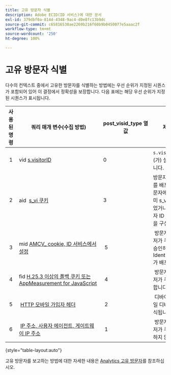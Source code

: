 ```yaml
---
title: 고유 방문자 식별
description: Adobe ECID(ID 서비스)에 대한 문서
exl-id: 379dbf0a-814d-4348-9ac4-d0e8fc13b9dc
source-git-commit: c65816530ae2269b216f60b9b0450077e5aaac2f
workflow-type: tm+mt
source-wordcount: '250'
ht-degree: 100%

---
```


# 고유 방문자 식별

다수의 컨텍스트 중에서 고유한 방문자를 식별하는 방법에는 우선 순위가 지정된 시퀀스가 포함되어 있어 이 결정에서 정확성을 보장합니다. 다음 표에는 해당 우선 순위가 지정된 시퀀스가 표시됩니다.

| 사용된 명령 | 쿼리 매개 변수(수집 방법) | post_visid_type 열 값 | 제공 시점 |
|---|---|---|---|
|  1  | vid [s.visitorID](https://experienceleague.adobe.com/docs/analytics/implementation/vars/config-vars/visitorid.html?lang=ko-KR)  | 0  | `s.visitorID`이(가) 설정되어 있습니다. |
|  2  | aid  [s_vi 쿠키](https://experienceleague.adobe.com/docs/core-services/interface/administration/ec-cookies/cookies-analytics.html?lang=ko-KR#section-5d50a078de444d12b7d927d68ff3b679)  | 3  | 방문자 ID 서비스를 배포하기 전 방문자에게 이미 s_vi 쿠키가 있었거나 방문자 ID [유예 기간](https://experienceleague.adobe.com/docs/id-service/using/reference/analytics-reference/grace-period.html?lang=ko-KR)을 구성했습니다.  |
|  3  | mid [AMCV_ cookie, ID 서비스에서 설정](../introduction/cookies.md)  |  5  |  방문자의 브라우저가 쿠키(자사)를 승인하고 [!DNL Identity Service]가 배포됩니다.  |
|  4  | fid [H.25.3 이상의 폴백 쿠키 또는 AppMeasurement for JavaScript](https://experienceleague.adobe.com/docs/core-services/interface/administration/ec-cookies/cookies-analytics.html?lang=ko-KR#section-65e33f9bfc264959ac1513e2f4b10ac7)  |  4  |  방문자의 브라우저가 쿠키를 승인합니다(자사).  |
|  5  |  [HTTP 모바일 가입자 헤더](https://experienceleague.adobe.com/docs/analytics/export/analytics-data-feed/data-feed-contents/datafeeds-reference.html?lang=ko-KR)  |  2  |  디바이스는 모바일 디바이스로 인식됩니다.  |
|  6  |  [IP 주소, 사용자 에이전트, 게이트웨이 IP 주소](https://experienceleague.adobe.com/docs/analytics/components/metrics/unique-visitors.html?lang=ko-KR)  |  1  |  방문자의 브라우저가 쿠키를 승인하지 않습니다. |

{style="table-layout:auto"}

고유 방문자를 보고하는 방법에 대한 자세한 내용은 [Analytics 고유 방문자](https://experienceleague.adobe.com/docs/analytics/components/metrics/unique-visitors.html?lang=ko-KR)를 참조하십시오.
